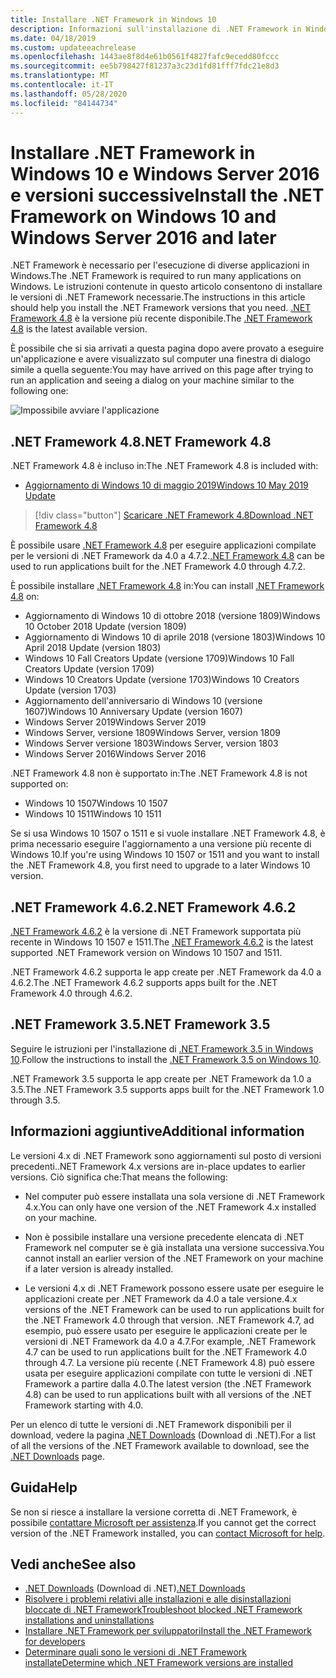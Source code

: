 ```yaml
---
title: Installare .NET Framework in Windows 10
description: Informazioni sull'installazione di .NET Framework in Windows 10 o Windows Server 2016.
ms.date: 04/18/2019
ms.custom: updateeachrelease
ms.openlocfilehash: 1443ae8f8d4e61b0561f4827fafc9ecedd80fccc
ms.sourcegitcommit: ee5b798427f81237a3c23d1fd81fff7fdc21e8d3
ms.translationtype: MT
ms.contentlocale: it-IT
ms.lasthandoff: 05/28/2020
ms.locfileid: "84144734"
---
```

# <a name="install-the-net-framework-on-windows-10-and-windows-server-2016-and-later"></a><span data-ttu-id="78c1e-103">Installare .NET Framework in Windows 10 e Windows Server 2016 e versioni successive</span><span class="sxs-lookup"><span data-stu-id="78c1e-103">Install the .NET Framework on Windows 10 and Windows Server 2016 and later</span></span>

<span data-ttu-id="78c1e-104">.NET Framework è necessario per l'esecuzione di diverse applicazioni in Windows.</span><span class="sxs-lookup"><span data-stu-id="78c1e-104">The .NET Framework is required to run many applications on Windows.</span></span> <span data-ttu-id="78c1e-105">Le istruzioni contenute in questo articolo consentono di installare le versioni di .NET Framework necessarie.</span><span class="sxs-lookup"><span data-stu-id="78c1e-105">The instructions in this article should help you install the .NET Framework versions that you need.</span></span> <span data-ttu-id="78c1e-106">[.NET Framework 4.8](https://github.com/Microsoft/dotnet/tree/master/releases/net48) è la versione più recente disponibile.</span><span class="sxs-lookup"><span data-stu-id="78c1e-106">The [.NET Framework 4.8](https://github.com/Microsoft/dotnet/tree/master/releases/net48) is the latest available version.</span></span>

<span data-ttu-id="78c1e-107">È possibile che si sia arrivati a questa pagina dopo avere provato a eseguire un'applicazione e avere visualizzato sul computer una finestra di dialogo simile a quella seguente:</span><span class="sxs-lookup"><span data-stu-id="78c1e-107">You may have arrived on this page after trying to run an application and seeing a dialog on your machine similar to the following one:</span></span>

![Impossibile avviare l'applicazione](./media/this-application-could-not-be-started.png)

## <a name="net-framework-48"></a><span data-ttu-id="78c1e-109">.NET Framework 4.8</span><span class="sxs-lookup"><span data-stu-id="78c1e-109">.NET Framework 4.8</span></span>

<span data-ttu-id="78c1e-110">.NET Framework 4.8 è incluso in:</span><span class="sxs-lookup"><span data-stu-id="78c1e-110">The .NET Framework 4.8 is included with:</span></span>

- [<span data-ttu-id="78c1e-111">Aggiornamento di Windows 10 di maggio 2019</span><span class="sxs-lookup"><span data-stu-id="78c1e-111">Windows 10 May 2019 Update</span></span>](https://support.microsoft.com/help/4028685/windows-10-get-the-update)

> [!div class="button"]
> [<span data-ttu-id="78c1e-112">Scaricare .NET Framework 4.8</span><span class="sxs-lookup"><span data-stu-id="78c1e-112">Download .NET Framework 4.8</span></span>](https://dotnet.microsoft.com/download/dotnet-framework/net48)

<span data-ttu-id="78c1e-113">È possibile usare [.NET Framework 4.8](https://dotnet.microsoft.com/download/dotnet-framework/net48) per eseguire applicazioni compilate per le versioni di .NET Framework da 4.0 a 4.7.2.</span><span class="sxs-lookup"><span data-stu-id="78c1e-113">[.NET Framework 4.8](https://dotnet.microsoft.com/download/dotnet-framework/net48) can be used to run applications built for the .NET Framework 4.0 through 4.7.2.</span></span>

<span data-ttu-id="78c1e-114">È possibile installare [.NET Framework 4.8](https://dotnet.microsoft.com/download/dotnet-framework/net48) in:</span><span class="sxs-lookup"><span data-stu-id="78c1e-114">You can install [.NET Framework 4.8](https://dotnet.microsoft.com/download/dotnet-framework/net48) on:</span></span>

- <span data-ttu-id="78c1e-115">Aggiornamento di Windows 10 di ottobre 2018 (versione 1809)</span><span class="sxs-lookup"><span data-stu-id="78c1e-115">Windows 10 October 2018 Update (version 1809)</span></span>
- <span data-ttu-id="78c1e-116">Aggiornamento di Windows 10 di aprile 2018 (versione 1803)</span><span class="sxs-lookup"><span data-stu-id="78c1e-116">Windows 10 April 2018 Update (version 1803)</span></span>
- <span data-ttu-id="78c1e-117">Windows 10 Fall Creators Update (versione 1709)</span><span class="sxs-lookup"><span data-stu-id="78c1e-117">Windows 10 Fall Creators Update (version 1709)</span></span>
- <span data-ttu-id="78c1e-118">Windows 10 Creators Update (versione 1703)</span><span class="sxs-lookup"><span data-stu-id="78c1e-118">Windows 10 Creators Update (version 1703)</span></span>
- <span data-ttu-id="78c1e-119">Aggiornamento dell'anniversario di Windows 10 (versione 1607)</span><span class="sxs-lookup"><span data-stu-id="78c1e-119">Windows 10 Anniversary Update (version 1607)</span></span>
- <span data-ttu-id="78c1e-120">Windows Server 2019</span><span class="sxs-lookup"><span data-stu-id="78c1e-120">Windows Server 2019</span></span>
- <span data-ttu-id="78c1e-121">Windows Server, versione 1809</span><span class="sxs-lookup"><span data-stu-id="78c1e-121">Windows Server, version 1809</span></span>
- <span data-ttu-id="78c1e-122">Windows Server versione 1803</span><span class="sxs-lookup"><span data-stu-id="78c1e-122">Windows Server, version 1803</span></span>
- <span data-ttu-id="78c1e-123">Windows Server 2016</span><span class="sxs-lookup"><span data-stu-id="78c1e-123">Windows Server 2016</span></span>

<span data-ttu-id="78c1e-124">.NET Framework 4.8 non è supportato in:</span><span class="sxs-lookup"><span data-stu-id="78c1e-124">The .NET Framework 4.8 is not supported on:</span></span>

- <span data-ttu-id="78c1e-125">Windows 10 1507</span><span class="sxs-lookup"><span data-stu-id="78c1e-125">Windows 10 1507</span></span>
- <span data-ttu-id="78c1e-126">Windows 10 1511</span><span class="sxs-lookup"><span data-stu-id="78c1e-126">Windows 10 1511</span></span>

<span data-ttu-id="78c1e-127">Se si usa Windows 10 1507 o 1511 e si vuole installare .NET Framework 4.8, è prima necessario eseguire l'aggiornamento a una versione più recente di Windows 10.</span><span class="sxs-lookup"><span data-stu-id="78c1e-127">If you're using Windows 10 1507 or 1511 and you want to install the .NET Framework 4.8, you first need to upgrade to a later Windows 10 version.</span></span>

## <a name="net-framework-462"></a><span data-ttu-id="78c1e-128">.NET Framework 4.6.2</span><span class="sxs-lookup"><span data-stu-id="78c1e-128">.NET Framework 4.6.2</span></span>

<span data-ttu-id="78c1e-129">[.NET Framework 4.6.2](https://dotnet.microsoft.com/download/dotnet-framework/net462) è la versione di .NET Framework supportata più recente in Windows 10 1507 e 1511.</span><span class="sxs-lookup"><span data-stu-id="78c1e-129">The [.NET Framework 4.6.2](https://dotnet.microsoft.com/download/dotnet-framework/net462) is the latest supported .NET Framework version on Windows 10 1507 and 1511.</span></span>

<span data-ttu-id="78c1e-130">.NET Framework 4.6.2 supporta le app create per .NET Framework da 4.0 a 4.6.2.</span><span class="sxs-lookup"><span data-stu-id="78c1e-130">The .NET Framework 4.6.2 supports apps built for the .NET Framework 4.0 through 4.6.2.</span></span>

## <a name="net-framework-35"></a><span data-ttu-id="78c1e-131">.NET Framework 3.5</span><span class="sxs-lookup"><span data-stu-id="78c1e-131">.NET Framework 3.5</span></span>

<span data-ttu-id="78c1e-132">Seguire le istruzioni per l'installazione di [.NET Framework 3.5 in Windows 10](dotnet-35-windows-10.md).</span><span class="sxs-lookup"><span data-stu-id="78c1e-132">Follow the instructions to install the [.NET Framework 3.5 on Windows 10](dotnet-35-windows-10.md).</span></span>

<span data-ttu-id="78c1e-133">.NET Framework 3.5 supporta le app create per .NET Framework da 1.0 a 3.5.</span><span class="sxs-lookup"><span data-stu-id="78c1e-133">The .NET Framework 3.5 supports apps built for the .NET Framework 1.0 through 3.5.</span></span>

## <a name="additional-information"></a><span data-ttu-id="78c1e-134">Informazioni aggiuntive</span><span class="sxs-lookup"><span data-stu-id="78c1e-134">Additional information</span></span>

<span data-ttu-id="78c1e-135">Le versioni 4.x di .NET Framework sono aggiornamenti sul posto di versioni precedenti.</span><span class="sxs-lookup"><span data-stu-id="78c1e-135">.NET Framework 4.x versions are in-place updates to earlier versions.</span></span> <span data-ttu-id="78c1e-136">Ciò significa che:</span><span class="sxs-lookup"><span data-stu-id="78c1e-136">That means the following:</span></span>

- <span data-ttu-id="78c1e-137">Nel computer può essere installata una sola versione di .NET Framework 4.x.</span><span class="sxs-lookup"><span data-stu-id="78c1e-137">You can only have one version of the .NET Framework 4.x installed on your machine.</span></span>

- <span data-ttu-id="78c1e-138">Non è possibile installare una versione precedente elencata di .NET Framework nel computer se è già installata una versione successiva.</span><span class="sxs-lookup"><span data-stu-id="78c1e-138">You cannot install an earlier version of the .NET Framework on your machine if a later version is already installed.</span></span>

- <span data-ttu-id="78c1e-139">Le versioni 4.x di .NET Framework possono essere usate per eseguire le applicazioni create per .NET Framework da 4.0 a tale versione.</span><span class="sxs-lookup"><span data-stu-id="78c1e-139">4.x versions of the .NET Framework can be used to run applications built for the .NET Framework 4.0 through that version.</span></span> <span data-ttu-id="78c1e-140">.NET Framework 4.7, ad esempio, può essere usato per eseguire le applicazioni create per le versioni di .NET Framework da 4.0 a 4.7.</span><span class="sxs-lookup"><span data-stu-id="78c1e-140">For example, .NET Framework 4.7 can be used to run applications built for the .NET Framework 4.0 through 4.7.</span></span> <span data-ttu-id="78c1e-141">La versione più recente (.NET Framework 4.8) può essere usata per eseguire applicazioni compilate con tutte le versioni di .NET Framework a partire dalla 4.0.</span><span class="sxs-lookup"><span data-stu-id="78c1e-141">The latest version (the .NET Framework 4.8) can be used to run applications built with all versions of the .NET Framework starting with 4.0.</span></span>

<span data-ttu-id="78c1e-142">Per un elenco di tutte le versioni di .NET Framework disponibili per il download, vedere la pagina [.NET Downloads](https://dotnet.microsoft.com/download) (Download di .NET).</span><span class="sxs-lookup"><span data-stu-id="78c1e-142">For a list of all the versions of the .NET Framework available to download, see the [.NET Downloads](https://dotnet.microsoft.com/download) page.</span></span>

## <a name="help"></a><span data-ttu-id="78c1e-143">Guida</span><span class="sxs-lookup"><span data-stu-id="78c1e-143">Help</span></span>

<span data-ttu-id="78c1e-144">Se non si riesce a installare la versione corretta di .NET Framework, è possibile [contattare Microsoft per assistenza](mailto:dotnet-install-help@service.microsoft.com?subject=Install-Help).</span><span class="sxs-lookup"><span data-stu-id="78c1e-144">If you cannot get the correct version of the .NET Framework installed, you can [contact Microsoft for help](mailto:dotnet-install-help@service.microsoft.com?subject=Install-Help).</span></span>

## <a name="see-also"></a><span data-ttu-id="78c1e-145">Vedi anche</span><span class="sxs-lookup"><span data-stu-id="78c1e-145">See also</span></span>

- <span data-ttu-id="78c1e-146">[.NET Downloads](https://dotnet.microsoft.com/download) (Download di .NET)</span><span class="sxs-lookup"><span data-stu-id="78c1e-146">[.NET Downloads](https://dotnet.microsoft.com/download)</span></span>
- [<span data-ttu-id="78c1e-147">Risolvere i problemi relativi alle installazioni e alle disinstallazioni bloccate di .NET Framework</span><span class="sxs-lookup"><span data-stu-id="78c1e-147">Troubleshoot blocked .NET Framework installations and uninstallations</span></span>](troubleshoot-blocked-installations-and-uninstallations.md)
- [<span data-ttu-id="78c1e-148">Installare .NET Framework per sviluppatori</span><span class="sxs-lookup"><span data-stu-id="78c1e-148">Install the .NET Framework for developers</span></span>](guide-for-developers.md)
- [<span data-ttu-id="78c1e-149">Determinare quali sono le versioni di .NET Framework installate</span><span class="sxs-lookup"><span data-stu-id="78c1e-149">Determine which .NET Framework versions are installed</span></span>](../migration-guide/how-to-determine-which-versions-are-installed.md)

